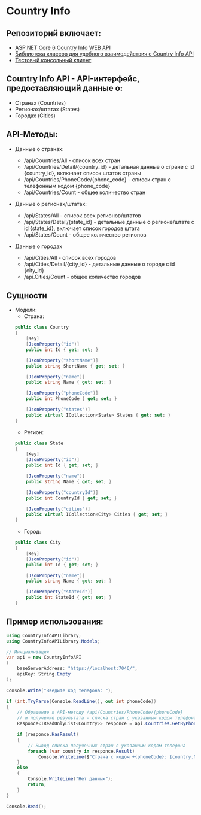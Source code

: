 # Country Info

## Репозиторий включает:
- <a href="https://github.com/kerminator-dev/Country-Info/tree/main/src/CountryInfo/CountryInfoAPI">ASP.NET Core 6 Country Info WEB API</a>
- <a href="https://github.com/kerminator-dev/Country-Info/tree/main/src/CountryInfo/CountryInfoAPILibrary">Библиотека классов для удобного взаимодействия с Country Info API</a>
- <a href="https://github.com/kerminator-dev/Country-Info/tree/main/src/CountryInfo/ConsoleClient">Тестовый консольный клиент</a>

## Country Info API - API-интерфейс, предоставляющий данные о:
- Странах (Countries)
- Регионах/штатах (States)
- Городах (Cities)

## API-Методы:
- Данные о странах:
  - /api/Countries/All                      - список всех стран
  - /api/Countries/Detail/{country_id}      - детальная данные о стране с id {country_id}, включает список штатов страны
  - /api/Countries/PhoneCode/{phone_code}   - список стран с телефонным кодом {phone_code}
  - /api/Countries/Count                    - общее количество стран

- Данные о регионах/штатах:
  - /api/States/All                         - список всех регионов/штатов
  - /api/States/Detail/{state_id}           - детальные данные о регионе/штате с id {state_id}, включает список городов штата
  - /api/States/Count                       - общее количество регионов

- Данные о городах
  - /api/Cities/All                         - список всех городов
  - /api/Cities/Detail/{city_id}            - детальные данные о городе с id {city_id}
  - /api.Cities/Count                       - общее количество городов

## Сущности
- Модели:
  - Страна:
  ```cs
  public class Country
  {
      [Key]
      [JsonProperty("id")]
      public int Id { get; set; }

      [JsonProperty("shortName")]
      public string ShortName { get; set; }

      [JsonProperty("name")]
      public string Name { get; set; }

      [JsonProperty("phoneCode")]
      public int PhoneCode { get; set; }

      [JsonProperty("states")]
      public virtual ICollection<State> States { get; set; }
  }
  ```
  - Регион:
  ```cs
  public class State
  {
      [Key]
      [JsonProperty("id")]
      public int Id { get; set; }

      [JsonProperty("name")]
      public string Name { get; set; }

      [JsonProperty("countryId")]
      public int CountryId { get; set; }

      [JsonProperty("cities")]
      public virtual ICollection<City> Cities { get; set; }
  }
  ```
  - Город:
  ```cs
  public class City
  {
      [Key]
      [JsonProperty("id")]
      public int Id { get; set; }

      [JsonProperty("name")]
      public string Name { get; set; }

      [JsonProperty("stateId")]
      public int StateId { get; set; }
  }
  ```
  
## Пример использования:
```cs
using CountryInfoAPILibrary;
using CountryInfoAPILibrary.Models;

// Инициализация 
var api = new CountryInfoAPI
(
    baseServerAddress: "https://localhost:7046/",
    apiKey: String.Empty
);

Console.Write("Введите код телефона: ");

if (int.TryParse(Console.ReadLine(), out int phoneCode))
{
    // Обращение к API-методу /api/Countries/PhoneCode/{phoneCode} 
    // и получение результата - списка стран с указанным кодом телефона
    Responce<IReadOnlyList<Country>> responce = api.Countries.GetByPhoneCode(phoneCode);

    if (responce.HasResult)
    {
        // Вывод списка полученных стран с указанным кодом телефона
        foreach (var country in responce.Result)
            Console.WriteLine($"Страна с кодом +{phoneCode}: {country.Name} ({country.ShortName})");
    }
    else
    {
        Console.WriteLine("Нет данных");
        return;
    }
}

Console.Read();
```
